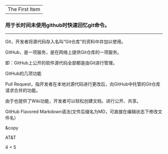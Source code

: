 <table> 
<tr>
<td>The First Item</td>
</tr>
</table>

### 用于长时间未使用github时快速回忆git命令。

***

Git，开发者将源代码存入名叫“Git仓库”的资料中并加以使用。

GitHub，是一项服务，是在网络上提供Git仓库的一项服务。

即：GitHub上公开的软件源代码全部都是由Git进行管理。

GitHub的几项功能

Pull Request，指开发者在本地对源代码进行更改后，向GitHub中托管的Git仓库请求合并的功能。

由于也提供了Wiki功能，开发者可以轻松创建文档，进行公开、共享。

GitHub Flavored Markdown语法(文件后缀名为MD，可直接在编辑状态下修改文件名）

&copy

AT&T

4 < 5



